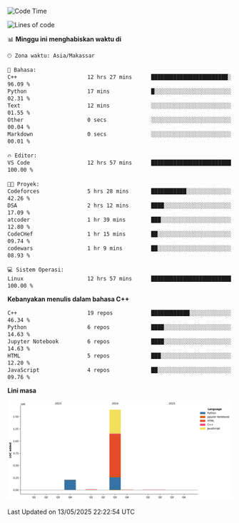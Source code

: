 <!--START_SECTION:waka-->
![Code Time](http://img.shields.io/badge/Code%20Time-208%20hrs%2029%20mins-blue)

![Lines of code](https://img.shields.io/badge/Sejak%20Hello%20World%20aku%20telah%20menulis-1.9%20million%20baris%20kode-blue)

📊 **Minggu ini menghabiskan waktu di** 

```text
🕑︎ Zona waktu: Asia/Makassar

💬 Bahasa: 
C++                      12 hrs 27 mins      ████████████████████████░   96.09 % 
Python                   17 mins             █░░░░░░░░░░░░░░░░░░░░░░░░   02.31 % 
Text                     12 mins             ░░░░░░░░░░░░░░░░░░░░░░░░░   01.55 % 
Other                    0 secs              ░░░░░░░░░░░░░░░░░░░░░░░░░   00.04 % 
Markdown                 0 secs              ░░░░░░░░░░░░░░░░░░░░░░░░░   00.01 % 

🔥 Editor: 
VS Code                  12 hrs 57 mins      █████████████████████████   100.00 % 

🐱‍💻 Proyek: 
Codeforces               5 hrs 28 mins       ███████████░░░░░░░░░░░░░░   42.26 % 
DSA                      2 hrs 12 mins       ████░░░░░░░░░░░░░░░░░░░░░   17.09 % 
atcoder                  1 hr 39 mins        ███░░░░░░░░░░░░░░░░░░░░░░   12.80 % 
CodeCHef                 1 hr 15 mins        ██░░░░░░░░░░░░░░░░░░░░░░░   09.74 % 
codewars                 1 hr 9 mins         ██░░░░░░░░░░░░░░░░░░░░░░░   08.93 % 

💻 Sistem Operasi: 
Linux                    12 hrs 57 mins      █████████████████████████   100.00 % 
```

**Kebanyakan menulis dalam bahasa C++** 

```text
C++                      19 repos            ████████████░░░░░░░░░░░░░   46.34 % 
Python                   6 repos             ████░░░░░░░░░░░░░░░░░░░░░   14.63 % 
Jupyter Notebook         6 repos             ████░░░░░░░░░░░░░░░░░░░░░   14.63 % 
HTML                     5 repos             ███░░░░░░░░░░░░░░░░░░░░░░   12.20 % 
JavaScript               4 repos             ██░░░░░░░░░░░░░░░░░░░░░░░   09.76 % 
```



**Lini masa**

![Lines of Code chart](https://raw.githubusercontent.com/yusuf601/yusuf601/main/assets/bar_graph.png)


 Last Updated on 13/05/2025 22:22:54 UTC
<!--END_SECTION:waka-->
